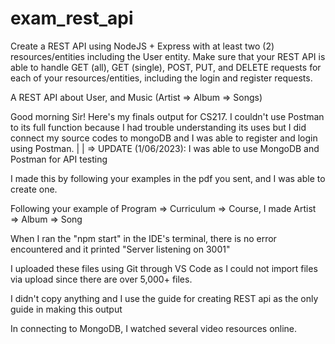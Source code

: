 # exam_rest_api
Create a REST API using NodeJS + Express with at least two (2) resources/entities including the User entity. Make sure that your REST API is able to handle GET (all), GET (single), POST, PUT, and DELETE requests for each of your resources/entities, including the login and register requests.

A REST API about User, and Music (Artist => Album => Songs)

Good morning Sir! Here's my finals output for CS217. I couldn't use Postman to its full function
because I had trouble understanding its uses but I did connect my source codes
to mongoDB and I was able to register and login using Postman.
  |
  | => UPDATE (1/06/2023): I was able to use MongoDB and Postman for API testing
  

I made this by following your examples in the pdf you sent, and I was able to create one.

Following your example of Program => Curriculum => Course, I made Artist => Album => Song

When I ran the "npm start" in the IDE's terminal, there is no error encountered and it printed "Server listening on 3001"

I uploaded these files using Git through VS Code as I could not import files via upload since there are over 5,000+ files.

I didn't copy anything and I use the guide for creating REST api as the only guide in making this output

In connecting to MongoDB, I watched several video resources online.

